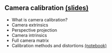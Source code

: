## **Camera calibration** [(slides)](/pages/c_07_camera_calibration/class_slides/)

- What is camera calibration?
- Camera extrinsics
- Perspective projection
- Camera intrinsics
- Full camera matrix
- Calibration methods and distortions [(notebook)](/pages/c_07_camera_calibration/multi_plane_calib_nb/)

